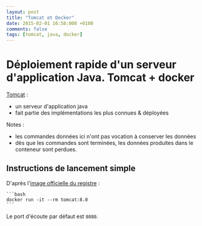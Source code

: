 ```yaml
---
layout: post
title: "Tomcat et Docker"
date: 2015-02-01 16:58:000 +0100
comments: false
tags: [tomcat, java, docker]
---
```


# Déploiement rapide d'un serveur d'application Java. Tomcat + docker

[Tomcat](http://tomcat.apache.org/) :

* un serveur d'application java
* fait partie des implémentations les plus connues & déployées

Notes :

* les commandes données ici n'ont pas vocation à conserver les données
* dès que les commandes sont terminées, les données produites dans le conteneur sont perdues.

## Instructions de lancement simple

D'après l'[image officielle du registre](https://registry.hub.docker.com/_/tomcat/) :

	```bash
	docker run -it --rm tomcat:8.0
	```

Le port d'écoute par défaut est `8080`.

